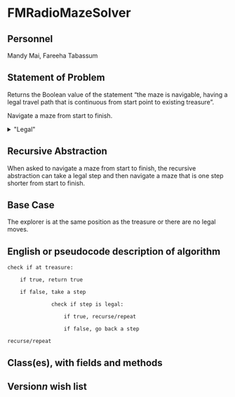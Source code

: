 # FMRadioMazeSolver

## Personnel
Mandy Mai,
Fareeha Tabassum

## Statement of Problem
Returns the Boolean value of the statement “the maze is navigable, having a legal travel path that is continuous from start point to existing treasure”.

Navigate a maze from start to finish. 
<details>
   <summary>"Legal"</summary>
   <p>Don’t cross the walls</p>
   <p>Right-angle turns only</p>
   <p>A path cannot go through the same point twice</p>
</details> 

## Recursive Abstraction
When asked to navigate a maze from start to finish, the recursive abstraction can take a legal step and then navigate a maze that is one step shorter from start to finish.

## Base Case

The explorer is at the same position as the treasure or there are no legal moves.

## English or pseudocode description of algorithm
    check if at treasure:

        if true, return true

        if false, take a step

                  check if step is legal:

                      if true, recurse/repeat
   
                      if false, go back a step
                  
    recurse/repeat

## Class(es), with fields and methods

## Version*n* wish list
